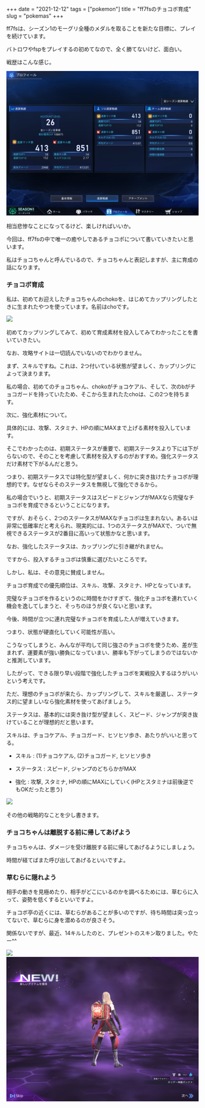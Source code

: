 +++
date = "2021-12-12"
tags = ["pokemon"]
title = "ff7fsのチョコボ育成"
slug = "pokemas"
+++

ff7fsは、シーズン1のモーグリ全種のメダルを取ることを新たな目標に、プレイを続けています。

バトロワやfspをプレイするの初めてなので、全く勝てないけど、面白い。

戦歴はこんな感じ。

![](https://raw.githubusercontent.com/syui/img/master/other/ff7fs_20211212_0025.png)

相当悲惨なことになってるけど、楽しければいいか。

今回は、ff7fsの中で唯一の癒やしであるチョコボについて書いていきたいと思います。

私はチョコちゃんと呼んでいるので、チョコちゃんと表記しますが、主に育成の話になります。

### チョコボ育成

私は、初めてお迎えしたチョコちゃんのchokoを、はじめてカップリングしたときに生まれたやつを使っています。名前はchoです。

![](https://raw.githubusercontent.com/syui/img/master/other/ff7fs_20211212_0020.png)

初めてカップリングしてみて、初めて育成素材を投入してみてわかったことを書いていきたい。

なお、攻略サイトは一切読んでいないのでわかりません。

まず、スキルですね。これは、2つ付いている状態が望ましく、カップリングによって決まります。

私の場合、初めてのチョコちゃん、chokoがチョコケアル、そして、次のbがチョコガードを持っていたため、そこから生まれたたchoは、この2つを持ちます。

次に、強化素材について。

具体的には、攻撃、スタミナ、HPの順にMAXまで上げる素材を投入しています。

そこでわかったのは、初期ステータスが重要で、初期ステータスより下には下がらないので、そのことを考慮して素材を投入するのがおすすめ。強化ステータスだけ素材で下がるんだと思う。

つまり、初期ステータスでは特化型が望ましく、何かに突き抜けたチョコボが理想的です。なぜならそのステータスを無視して強化できるから。

私の場合でいうと、初期ステータスはスピードとジャンプがMAXなら完璧なチョコボを育成できるということになります。

ですが、おそらく、2つのステータスがMAXなチョコボは生まれない。あるいは非常に低確率だと考えられ、現実的には、1つのステータスがMAXで、ついで無視できるステータスが2番目に高いって状態かなと思います。

なお、強化したステータスは、カップリングに引き継がれません。

ですから、投入するチョコボは慎重に選びたいところです。

しかし、私は、その意見に賛成しません。

チョコボ育成での優先順位は、スキル、攻撃、スタミナ、HPとなっています。

完璧なチョコボを作るというのに時間をかけすぎて、強化チョコボを連れていく機会を逸してしまうと、そっちのほうが良くないと思います。

今後、時間が立つに連れ完璧なチョコボを育成した人が増えていきます。

つまり、状態が硬直化していく可能性が高い。

こうなってしまうと、みんなが平均して同じ強さのチョコボを使うため、差が生まれず、運要素が強い勝負になっていまい、勝率も下がってしまうのではないかと推測しています。

したがって、できる限り早い段階で強化したチョコボを実戦投入するほうがいいという考えです。

ただ、理想のチョコボが来たら、カップリングして、スキルを厳選し、ステータス的に望ましいなら強化素材を使ってあげましょう。

ステータスは、基本的には突き抜け型が望ましく、スピード、ジャンプが突き抜けていることが理想的だと思います。

スキルは、チョコケアル、チョコガード、ヒソヒソ歩き、あたりがいいと思ってる。

- スキル : (1)チョコケアル, (2)チョコガード, ヒソヒソ歩き

- ステータス : スピード, ジャンプのどちらかがMAX

- 強化 : 攻撃, スタミナ, HPの順にMAXにしていく(HPとスタミナは前後逆でもOKだったと思う)

![](https://raw.githubusercontent.com/syui/img/master/other/ff7fs_20211212_0022.png)

その他の戦略的なことを少し書きます。

### チョコちゃんは離脱する前に帰してあげよう

チョコちゃんは、ダメージを受け離脱する前に帰してあげるようにしましょう。

時間が経てばまた呼び出してあげるといいですよ。

### 草むらに隠れよう

相手の動きを見極めたり、相手がどこにいるのかを調べるためには、草むらに入って、姿勢を低くするといいですよ。

チョコボ亭の近くには、草むらがあることが多いのですが、待ち時間は突っ立ってないで、草むらに身を潜めるのが良さそう。

関係ないですが、最近、14キルしたのと、プレゼントのスキン取りました。やたー^^

![](https://raw.githubusercontent.com/syui/img/master/other/ff7fs_20211212_0016.png)
![](https://raw.githubusercontent.com/syui/img/master/other/ff7fs_20211212_0015.png)

